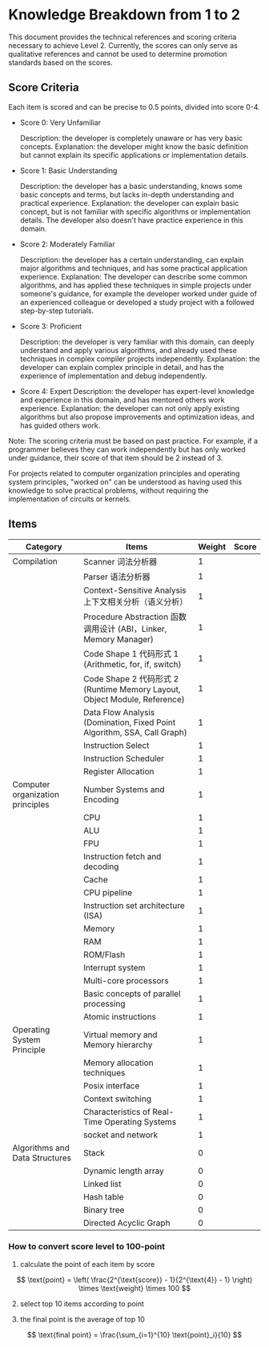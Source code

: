 # Knowledge Breakdown from 1 to 2

This document provides the technical references and scoring criteria necessary to achieve Level 2. Currently, the scores can only serve as qualitative references and cannot be used to determine promotion standards based on the scores.

## Score Criteria

Each item is scored and can be precise to 0.5 points, divided into score 0-4.

- Score 0: Very Unfamiliar

  Description: the developer is completely unaware or has very basic concepts.
  Explanation: the developer might know the basic definition but cannot explain its specific applications or implementation details.

- Score 1: Basic Understanding

  Description: the developer has a basic understanding, knows some basic concepts and terms, but lacks in-depth understanding and practical experience.
  Explanation: the developer can explain basic concept, but is not familiar with specific algorithms or implementation details. The developer also doesn't have practice experience in this domain.

- Score 2: Moderately Familiar

  Description: the developer has a certain understanding, can explain major algorithms and techniques, and has some practical application experience.
  Explanation: The developer can describe some common algorithms, and has applied these techniques in simple projects under someone's guidance, for example the developer worked under guide of an experienced colleague or developed a study project with a followed step-by-step tutorials.

- Score 3: Proficient

  Description: the developer is very familiar with this domain, can deeply understand and apply various algorithms, and already used these techniques in complex compiler projects independently.
  Explanation: the developer can explain complex principle in detail, and has the experience of implementation and debug independently.

- Score 4: Expert
  Description: the developer has expert-level knowledge and experience in this domain, and has mentored others work experience.
  Explanation: the developer can not only apply existing algorithms but also propose improvements and optimization ideas, and has guided others work.

Note: The scoring criteria must be based on past practice. For example, if a programmer believes they can work independently but has only worked under guidance, their score of that item should be 2 instead of 3.

For projects related to computer organization principles and operating system principles, "worked on" can be understood as having used this knowledge to solve practical problems, without requiring the implementation of circuits or kernels.

## Items

| Category                         | Items                                                                     | Weight | Score |
| -------------------------------- | ------------------------------------------------------------------------- | ------ | ----- |
| Compilation                      | Scanner 词法分析器                                                        | 1      |       |
|                                  | Parser 语法分析器                                                         | 1      |       |
|                                  | Context-Sensitive Analysis 上下文相关分析（语义分析）                     | 1      |       |
|                                  | Procedure Abstraction 函数调用设计 (ABI，Linker, Memory Manager)          | 1      |       |
|                                  | Code Shape 1 代码形式 1 (Arithmetic, for, if, switch)                     | 1      |       |
|                                  | Code Shape 2 代码形式 2 (Runtime Memory Layout, Object Module, Reference) | 1      |       |
|                                  | Data Flow Analysis (Domination, Fixed Point Algorithm, SSA, Call Graph)   | 1      |       |
|                                  | Instruction Select                                                        | 1      |       |
|                                  | Instruction Scheduler                                                     | 1      |       |
|                                  | Register Allocation                                                       | 1      |       |
| Computer organization principles | Number Systems and Encoding                                               | 1      |       |
|                                  | CPU                                                                       | 1      |       |
|                                  | ALU                                                                       | 1      |       |
|                                  | FPU                                                                       | 1      |       |
|                                  | Instruction fetch and decoding                                            | 1      |       |
|                                  | Cache                                                                     | 1      |       |
|                                  | CPU pipeline                                                              | 1      |       |
|                                  | Instruction set architecture (ISA)                                        | 1      |       |
|                                  | Memory                                                                    | 1      |       |
|                                  | RAM                                                                       | 1      |       |
|                                  | ROM/Flash                                                                 | 1      |       |
|                                  | Interrupt system                                                          | 1      |       |
|                                  | Multi-core processors                                                     | 1      |       |
|                                  | Basic concepts of parallel processing                                     | 1      |       |
|                                  | Atomic instructions                                                       | 1      |       |
| Operating System Principle       | Virtual memory and Memory hierarchy                                       | 1      |       |
|                                  | Memory allocation techniques                                              | 1      |       |
|                                  | Posix interface                                                           | 1      |       |
|                                  | Context switching                                                         | 1      |       |
|                                  | Characteristics of Real-Time Operating Systems                            | 1      |       |
|                                  | socket and network                                                        | 1      |       |
| Algorithms and Data Structures   | Stack                                                                     | 0      |       |
|                                  | Dynamic length array                                                      | 0      |       |
|                                  | Linked list                                                               | 0      |       |
|                                  | Hash table                                                                | 0      |       |
|                                  | Binary tree                                                               | 0      |       |
|                                  | Directed Acyclic Graph                                                    | 0      |       |

### How to convert score level to 100-point

1. calculate the point of each item by score

$$
\text{point} = \left( \frac{2^{\text{score}} - 1}{2^{\text{4}} - 1} \right) \times \text{weight} \times 100
$$

2. select top 10 items according to point

3. the final point is the average of top 10

$$
\text{final point} = \frac{\sum_{i=1}^{10} \text{point}_i}{10}
$$
